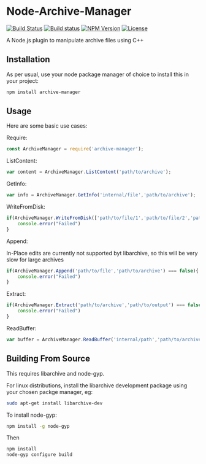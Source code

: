 # Node-Archive-Manager
[![Build Status](https://travis-ci.org/LordDeimos/Node-Archive-Manager.svg?branch=master)](https://travis-ci.org/LordDeimos/Node-Archive-Manager)
[![Build status](https://ci.appveyor.com/api/projects/status/9p5qxv6vqd539iyo?svg=true)](https://ci.appveyor.com/project/LordDeimos/node-archive-manager)
[![NPM Version](https://img.shields.io/npm/v/archive-manager.svg)](https://www.npmjs.com/package/archive-manager)
[![License](https://img.shields.io/github/license/LordDeimos/Node-Archive-Manager.svg)](https://github.com/LordDeimos/Node-Archive-Manager/blob/master/LICENSE)

A Node.js plugin to manipulate archive files using C++

## Installation
As per usual, use your node package manager of choice to install this in your project:
```sh
npm install archive-manager
```

## Usage
Here are some basic use cases:

Require:
```js
const ArchiveManager = require('archive-manager');
```

ListContent:
```js
var content = ArchiveManager.ListContent('path/to/archive');

```

GetInfo:
```js
var info = ArchiveManager.GetInfo('internal/file','path/to/archive');
```

WriteFromDisk:
```js
if(ArchiveManager.WriteFromDisk(['path/to/file/1','path/to/file/2','path/to/file/3'],'path/to/archive') === false){
    console.error("Failed")
}
```

Append:

In-Place edits are currently not supported byt libarchive, so this will be very slow for large archives
```js
if(ArchiveManager.Append('path/to/file','path/to/archive') === false){
    console.error("Failed")
}
```

Extract:
```js
if(ArchiveManager.Extract('path/to/archive','path/to/output') === false){
    console.error("Failed")
}
```

ReadBuffer:
```js
var buffer = ArchiveManager.ReadBuffer('internal/path','path/to/archive');
```

## Building From Source
This requires libarchive and node-gyp.

For linux distributions, install the libarchive development package using your chosen packge manager, eg:
```sh
sudo apt-get install libarchive-dev
```
To install node-gyp:
```sh
npm install -g node-gyp
```

Then
```sh
npm install
node-gyp configure build
```